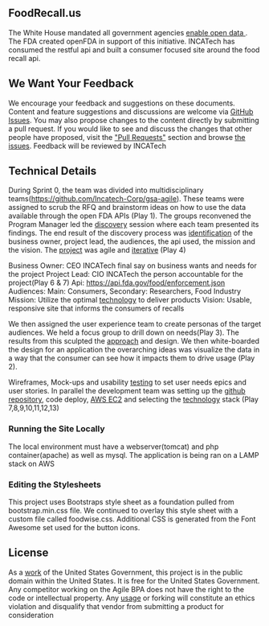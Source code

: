 ## FoodRecall.us
The White House mandated all government agencies [enable open data ](https://cio.gov/worldclassdigitalservices/digital-strategy). The FDA created openFDA in support of this initiative. INCATech has consumed the restful api and built a consumer focused site around the food recall api.

## We Want Your Feedback
We encourage your feedback and suggestions on these documents. Content and feature suggestions and discussions are welcome via [GitHub Issues](https://github.com/Incatech-Corp/gsa-agile/issues). You may also propose changes to the content directly by submitting a pull request.
If you would like to see and discuss the changes that other people have proposed, visit the ["Pull Requests"](https://github.com/Incatech-Corp/gsa-agile/pulls) section and browse [the issues](https://github.com/Incatech-Corp/gsa-agile/issues).
Feedback will be reviewed by INCATech 

## Technical Details
During Sprint 0, the team was divided into multidisciplinary teams(https://github.com/Incatech-Corp/gsa-agile). These teams were assigned to scrub the RFQ and brainstorm ideas on how to use the data available through the open FDA APIs (Play 1). The groups reconvened the Program Manager led the [discovery](https://github.com/Incatech-Corp/gsa-agile/blob/master/documents/Pool%202%20Evidence%20Item_j2%20%20Daily%20Meeting%20Notes.docx) session where each team presented its findings. The end result of the discovery process was [identification](https://github.com/Incatech-Corp/gsa-agile/blob/master/documents/Pool%202%20-%20Evidence%20Item_a%20-%20Delegation%20of%20Authority.pdf) of the business owner, project lead, the audiences, the api used, the mission and the vision. The [project](https://github.com/Incatech-Corp/gsa-agile/blob/master/documents/Pool%202%20Evidence%20Item_b%20Project%20Charter.docx) was agile and [iterative](https://github.com/Incatech-Corp/gsa-agile/blob/master/documents/Pool%202%20Evidence%20Item_j1%20Demo%20Meeting%20Documentation.docx) (Play 4)

Business Owner: CEO INCATech final say on business wants and needs for the project
Project Lead: CIO INCATech the person accountable for the project(Play 6 & 7)
Api: https://api.fda.gov/food/enforcement.json
Audiences: Main: Consumers, Secondary: Researchers, Food Industry
Mission: Utilize the optimal [technology](https://github.com/Incatech-Corp/gsa-agile/blob/master/documents/Pool%202%20Evidence%20Item_c%20Technology%20Used.docx) to deliver products
Vision: Usable, responsive site that informs the consumers of recalls

We then assigned the user experience team to create personas of the target audiences.   We held a focus group to drill down on needs(Play 3). The results from this sculpted the [approach](https://github.com/Incatech-Corp/gsa-agile/blob/master/documents/Pool%202%20Evidence%20Item_g%20Configuration%20Management%20Plan.docx) and design.  We then white-boarded the design for an application the overarching ideas was visualize the data in a way that the consumer can see how it impacts them to drive usage (Play 2).

Wireframes, Mock-ups and usability [testing](https://github.com/Incatech-Corp/gsa-agile/blob/master/documents/Pool%202%20Evidence%20Item_e%20-%20FoodRecall.US%20Test%20Plan.pdf) to set user needs epics and user stories. In parallel the development team was setting up the [github repository](https://github.com/Incatech-Corp/gsa-agile/blob/master/documents/Pool%202%20Evidence%20Item_f%20Continuous%20Integration.docx), code deploy, [AWS EC2](https://github.com/Incatech-Corp/gsa-agile/blob/master/documents/Pool%202%20Evidence%20Item_d%20IaaS%20and%20PaaS%20provider.docx) and selecting the [technology](https://github.com/Incatech-Corp/gsa-agile/blob/master/documents/Pool%202%20Evidence%20Item_i%20Container%20Build%20Instructions.docx) stack (Play 7,8,9,10,11,12,13)

### Running the Site Locally
The local environment must have a webserver(tomcat) and php container(apache) as well as mysql. The application is being ran on a LAMP stack on AWS

### Editing the Stylesheets
This project uses Bootstraps style sheet as a foundation pulled from bootstrap.min.css file. We continued to overlay this style sheet with a custom file called foodwise.css.  Additional CSS is generated from the Font Awesome set used for the button icons.

## License
As a [work](https://github.com/Incatech-Corp/gsa-agile/blob/master/documents/Pool%202%20Evidence%20Item_k%20Installation%20Instructions.docx) of the United States Government, this project is in the public domain within the United States. It is free for the United States Government. Any competitor working on the Agile BPA does not have the right to the code or intellectual property. Any [usage](https://github.com/Incatech-Corp/gsa-agile/blob/master/documents/Pool%202%20Evidence%20Item_h%20Continuous%20Monitoring.docx) or forking will constitute an ethics violation and disqualify that vendor from submitting a product for consideration
